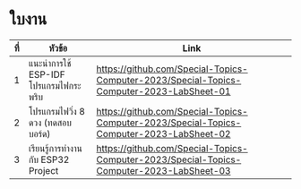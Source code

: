 # ใบงาน

|ที่|หัวข้อ|Link|
|----|----|---|
|1|แนะนำการใช้ ESP-IDF โปรแกรมไฟกระพริบ |https://github.com/Special-Topics-Computer-2023/Special-Topics-Computer-2023-LabSheet-01|
|2|โปรแกรมไฟวิ่ง 8 ดวง (ทดสอบบอร์ด) |https://github.com/Special-Topics-Computer-2023/Special-Topics-Computer-2023-LabSheet-02 |
|3|เรียนรู้การทำงานกับ ESP32 Project |https://github.com/Special-Topics-Computer-2023/Special-Topics-Computer-2023-LabSheet-03  |

